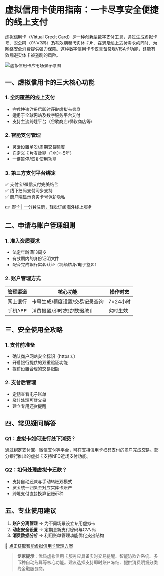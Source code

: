 # 虚拟信用卡使用指南：一卡尽享安全便捷的线上支付

虚拟信用卡（Virtual Credit Card）是一种创新型数字支付工具，通过生成虚拟卡号、安全码（CVV2码）及有效期替代实体卡片，在满足线上支付需求的同时，为网络安全消费提供强力保障。这种数字信用卡不仅具备常规VISA卡功能，还能有效规避实体卡被盗刷的风险。

![虚拟信用卡应用场景示意图](https://via.placeholder.com/800x400)

## 一、虚拟信用卡的三大核心功能
### 1. 全网覆盖的线上支付
- 完成快速注册后即时获取虚拟卡信息
- 适用于全球网站及数字服务平台支付
- 支持主流跨境平台（谷歌商店/微软商店等）

### 2. 智能支付管理
- 灵活设置单次/周期交易额度
- 自定义卡片有效期（1小时-5年）
- 一键暂停/恢复使用功能

### 3. 第三方支付平台绑定
✅ 支付宝/微信支付完美结合  
✅ 线下扫码支付同步支持  
✅ 商户端显示真实卡号保护隐私

👉 [野卡 | 一分钟注册，轻松订阅海外线上服务](https://bbtdd.com/yeka)

## 二、申请与账户管理细则
### 1. 准入资质要求
- 法定年龄满18周岁
- 有效期内的身份证明文件
- 配合完成银行实名认证（视频核身/电子签名）

### 2. 账户管理方式
| 管理渠道 | 核心功能 | 操作时效 |
|---------|---------|---------|
| 网上银行 | 卡号生成/额度设置/交易记录查询 | 7×24小时 |
| 手机APP | 消费提醒/即时冻结/数据统计 | 实时生效 |

## 三、安全使用全攻略
### 1. 支付前准备
- 确认商户网站安全标识（https://）
- 开启银行提供的双重验证功能
- 提前设置合理的交易限额

### 2. 支付后管理
- 定期查看电子账单
- 及时处理可疑交易
- 建立专用还款提醒

## 四、常见疑问解答
### Q1：虚拟卡如何进行线下消费？
通过绑定支付宝、微信支付等平台，可在支持信用卡扫码支付的商户完成交易。部分银行推出的虚拟卡支持NFC近场支付功能。

### Q2：如何处理虚拟卡还款？
- 支持自动还款与手动转账双模式
- 资金统一归集至对应实体卡账户
- 跨境支付直接换算记账币种

## 五、专业使用建议
1. **账户分离管理** → 为不同场景设立专用虚拟卡
2. **动态安全设置** → 定期更新支付密码与CVV码
3. **消费数据分析** → 利用账单管理功能优化支出结构

🔗 [点击获取智能虚拟信用卡管理方案](https://bbtdd.com/yeka)

> **专家提示**：优质虚拟信用卡服务应具备实时交易提醒、智能防欺诈系统、多币种自动结算等核心功能。建议选择支持即时账户冻结、提供消费明细分类的金融服务商。